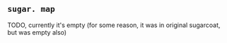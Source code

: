 ## `sugar. map`

TODO, currently it's empty (for some reason, it was in original sugarcoat, but was empty also)